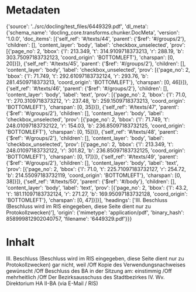# Metadaten
{'source': '../src/docling/test_files/6449329.pdf', 'dl_meta': {'schema_name': 'docling_core.transforms.chunker.DocMeta', 'version': '1.0.0', 'doc_items': [{'self_ref': '#/texts/44', 'parent': {'$ref': '#/groups/2'}, 'children': [], 'content_layer': 'body', 'label': 'checkbox_unselected', 'prov': [{'page_no': 2, 'bbox': {'l': 213.349, 't': 314.9109718373213, 'r': 288.19, 'b': 303.75097183732123, 'coord_origin': 'BOTTOMLEFT'}, 'charspan': [0, 20]}]}, {'self_ref': '#/texts/45', 'parent': {'$ref': '#/groups/2'}, 'children': [], 'content_layer': 'body', 'label': 'checkbox_unselected', 'prov': [{'page_no': 2, 'bbox': {'l': 71.749, 't': 292.61097183732124, 'r': 293.76, 'b': 281.4509718373213, 'coord_origin': 'BOTTOMLEFT'}, 'charspan': [0, 46]}]}, {'self_ref': '#/texts/46', 'parent': {'$ref': '#/groups/2'}, 'children': [], 'content_layer': 'body', 'label': 'text', 'prov': [{'page_no': 2, 'bbox': {'l': 71.0, 't': 270.3109718373212, 'r': 237.48, 'b': 259.1509718373213, 'coord_origin': 'BOTTOMLEFT'}, 'charspan': [0, 35]}]}, {'self_ref': '#/texts/47', 'parent': {'$ref': '#/groups/2'}, 'children': [], 'content_layer': 'body', 'label': 'checkbox_unselected', 'prov': [{'page_no': 2, 'bbox': {'l': 71.749, 't': 248.01097183732122, 'r': 154.03, 'b': 236.85097183732125, 'coord_origin': 'BOTTOMLEFT'}, 'charspan': [0, 15]}]}, {'self_ref': '#/texts/48', 'parent': {'$ref': '#/groups/2'}, 'children': [], 'content_layer': 'body', 'label': 'checkbox_unselected', 'prov': [{'page_no': 2, 'bbox': {'l': 213.349, 't': 248.01097183732122, 'r': 301.82, 'b': 236.85097183732125, 'coord_origin': 'BOTTOMLEFT'}, 'charspan': [0, 17]}]}, {'self_ref': '#/texts/49', 'parent': {'$ref': '#/groups/2'}, 'children': [], 'content_layer': 'body', 'label': 'text', 'prov': [{'page_no': 2, 'bbox': {'l': 71.0, 't': 225.71097183732127, 'r': 254.72, 'b': 214.55097183732119, 'coord_origin': 'BOTTOMLEFT'}, 'charspan': [0, 38]}]}, {'self_ref': '#/texts/50', 'parent': {'$ref': '#/body'}, 'children': [], 'content_layer': 'body', 'label': 'text', 'prov': [{'page_no': 2, 'bbox': {'l': 43.2, 't': 181.11097183732124, 'r': 271.27, 'b': 169.95097183732128, 'coord_origin': 'BOTTOMLEFT'}, 'charspan': [0, 47]}]}], 'headings': ['III. Beschluss (Beschluss wird im RIS eingegeben, diese Seite dient nur zu Protokollzwecken)'], 'origin': {'mimetype': 'application/pdf', 'binary_hash': 858999812902040757, 'filename': '6449329.pdf'}}}

# Inhalt
III. Beschluss (Beschluss wird im RIS eingegeben, diese Seite dient nur zu Protokollzwecken)
gar nicht, weil /Off
Kopie des Verwendungsnachweises gewünscht /Off
Beschluss des BA in der Sitzung am:
einstimmig /Off
mehrheitlich /Off
Der Bezirksausschuss des Stadtbezirkes
IV. Wv. Direktorium HA II-BA (via E-Mail / RIS)